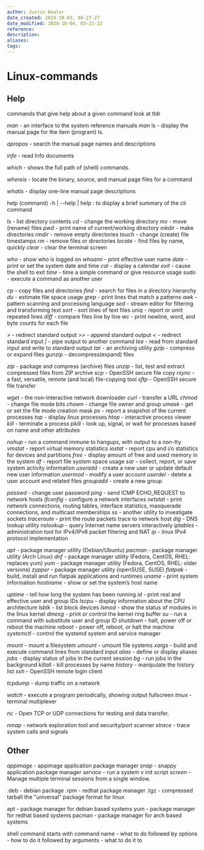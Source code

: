 ```yaml
---
author: Justin Bealer
date_created: 2024-10-03, 04-27-27
date_modified: 2024-10-04, 03-21-22
reference: 
description: 
aliases: 
tags: 
---
```

# Linux-commands

## Help

commands that give help about a given command
look at tldr

*man* - an interface to the system reference manuals
*man* ls - display the manual page for the item (program) ls.

*apropos* - search the manual page names and descriptions

*info* - read Info documents

*which* - shows the full path of (shell) commands.

*whereis* - locate the binary, source, and manual page files for a command

*whatis* - display one-line manual page descriptions

help
(command) -h | --help | help : to display a brief summary of the cli command

*ls* - list directory contents
*cd* - change the working directory
*mv* - move (rename) files
*pwd* - print name of current/working directory
*mkdir* - make directories
*rmdir* - remove empty directories
*touch* - change (create) file timestamps
*rm* - remove files or directories
*locate* - find files by name, quickly
*clear* - clear the terminal screen

*who* - show who is logged on
*whoami* - print effective user name
*date* - print or set the system date and time
*cal* - display a calendar
*exit* - cause the shell to exit
*time* - time a simple command or give resource usage
*sudo* - execute a command as another user

*cp* - copy files and directories
*find* - search for files in a directory hierarchy
*du* - estimate file space usage
*grep* - print lines that match a patterns
*awk* - pattern scanning and processing language
*sed* - stream editor for filtering and transforming text
*sort* - sort lines of text files
*uniq* - report or omit repeated lines
*diff* - compare files line by line
*wc* - print newline, word, and byte counts for each file

*>* - redirect standard output
*>>* - append standard output
*<* - redirect standard input
*|* - pipe output to another command
*tee* - read from standard input and write to standard output
*tar* - an archiving utility
*gzip* - compress or expand files
*gunzip* - decompress(expand) files

*zip* - package and compress (archive) files
*unzip* - list, test and extract compressed files from ZIP archive
*scp* - OpenSSH secure file copy
*rsync* - a fast, versatile, remote (and local) file-copying tool
*sftp* - OpenSSH secure file transfer

*wget* - the non-interactive network downloader
*curl* - transfer a URL
*chmod* - change file mode bits
*chown* - change file owner and group
*umask* - get or set the file mode creation mask
*ps* - report a snapshot of the current processes
*top* - display linux processes
*htop* - interactive process viewer
*kill* - terminate a process
*pkill* - look up, signal, or wait for processes based on name and other attributes

*nohup* - run a command immune to hangups, with output to a non-tty
*vmstat* - report virtual memory statistics
*iostat* - report cpu and i/o statistics for devices and partitions
*free* - display amount of free and used memory in the system
*df* - report file system space usage
*sar* - collect, report, or save system activity information
*useradd* - create a new user or update default new user information
*usermod* - modify a user account
*userdel* - delete a user account and related files
*groupadd* - create a new group

*passwd* - change user password
*ping* - send ICMP ECHO_REQUEST to network hosts
*ifconfig* - configure a network interfaces
*netstat* - print network connections, routing tables, interface statistics, masquerade connections, and multicast memberships
*ss* - another utility to investigate sockets
*traceroute* - print the route packets trace to network host
*dig* - DNS lookup utility
*nslookup* - query Internet name servers interactively
*iptables* - administration tool for IPv4/IPv6 packet filtering and NAT
*ip* - linux IPv4 protocol implementation

*apt* - package manager utility (Debian/Ubuntu)
*pacman* - package manager utility (Arch Linux)
*dnf* - package manager utility (Fedora, CentOS, RHEL: replaces yum)
*yum* - package manager utility (Fedora, CentOS, RHEL: older versions)
*zypper* - package manager utility (openSUSE, SUSE)
*flatpak* - build, install and run  flatpak applications and runtimes
*uname* - print system information
*hostname* - show or set the system’s host name

*uptime* - tell how long the system has been running
*id* - print real and effective user and group IDs
*lscpu* - display information about the CPU architecture
*lsblk* - list block devices
*lsmod* - show the status of modules in the linux kernel
*dmesg* - print or control the kernel ring buffer
*su* - run a command with substitute user and group ID
*shutdown* - halt, power off or reboot the machine
*reboot* - power off, reboot, or halt the machine
*systemctl* - control the systemd system and service manager

*mount* - mount a filesystem
*umount* - umount file systems
*xargs* - build and execute command lines from standard input
*alias* - define or display aliases
*jobs* - display status of jobs in the current session
*bg* - run jobs in the background
*killall* - kill processes by name
*history* - manipulate the history list
*ssh* - OpenSSH remote login client

*tcpdump* - dump traffic on a network

*watch* - execute a program periodically, showing output fullscreen
*tmux* - terminal multiplexer

*nc* - Open TCP or UDP connections for testing and data transfer.

*nmap* - network exploration tool and security/port scanner
*strace* - trace system calls and signals

## Other

*appimage* - appimage application package manager
*snap* - snappy application package manager
*service* - run a system v init script
*screen* - Manage multiple terminal sessions from a single window.

.deb - debian package
.rpm - redhat package manager
.tgz - compressed tarball
  the "universal" package format for linux

apt - package manager for debian based systems
yum - package manager for redhat based systems
pacman - package manager for arch based systems

shell command
starts with command name - what to do
followed by options - how to do it
followed by arguments - what to do it to
